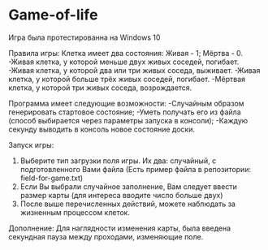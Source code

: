 # Game-of-life
Игра была протестированна на Windows 10

Правила игры: 
Клетка имеет два состояния: Живая - 1; Мёртва - 0.
-Живая клетка, у которой меньше двух живых соседей, погибает.
-Живая клетка, у которой два или три живых соседа, выживает.
-Живая клетка, у которой больше трёх живых соседей, погибает.
-Мёртвая клетка, у которой три живых соседа, возрождается.

Программа имеет следующие возможности:
-Случайным образом генерировать стартовое состояние;
-Уметь получать его из файла (способ выбирается через параметры запуска в консоли);
-Каждую секунду выводить в консоль новое состояние доски.

Запуск игры:
1. Выберите тип загрузки поля игры. Их два: случайный, с подготовленного Вами файла (Есть пример файла в репозитории: field-for-game.txt)
2. Если Вы выбрали случайное заполнение, Вам следует ввести размер карты (для интереса вводите число больше двух)
3. После выше перечисленных действий, можете наблюдать за жизненным процессом клеток.

Дополнение: Для наглядности изменения карты, была введена секундная пауза между проходами, изменяющие поле.
